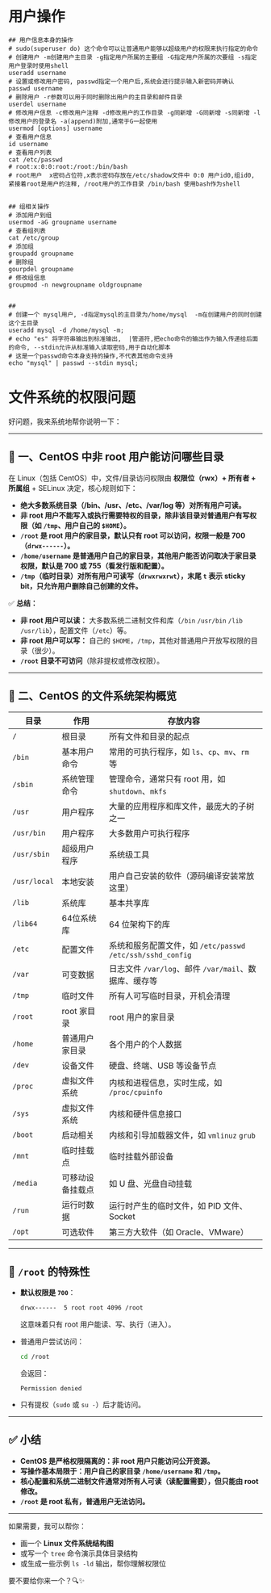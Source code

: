 # 用户操作

```shell
## 用户信息本身的操作
# sudo(superuser do) 这个命令可以让普通用户能够以超级用户的权限来执行指定的命令
# 创建用户 -m创建用户主目录 -g指定用户所属的主要组 -G指定用户所属的次要组 -s指定用户登录时使用shell
useradd username
# 设置或修改用户密码, passwd指定一个用户后,系统会进行提示输入新密码并确认
passwd username
# 删除用户 -r参数可以用于同时删除出用户的主目录和邮件目录
userdel username
# 修改用户信息 -c修改用户注释 -d修改用户的工作目录 -g同新增 -G同新增 -s同新增 -l修改用户的登录名 -a(append)附加,通常于G一起使用
usermod [options] username
# 查看用户信息
id username
# 查看用户列表
cat /etc/passwd
# root:x:0:0:root:/root:/bin/bash
# root用户  x密码占位符,x表示密码存放在/etc/shadow文件中 0:0 用户id0,组id0, 紧接着root是用户的注释, /root用户的工作目录 /bin/bash 使用bash作为shell


## 组相关操作
# 添加用户到组
usermod -aG groupname username
# 查看组列表
cat /etc/group
# 添加组
groupadd groupname
# 删除组
gourpdel groupname
# 修改组信息
groupmod -n newgroupname oldgroupname


## 
# 创建一个 mysql用户, -d指定mysql的主目录为/home/mysql  -m在创建用户的同时创建这个主目录
useradd mysql -d /home/mysql -m;
# echo "es" 将字符串输出到标准输出,  |管道符,把echo命令的输出作为输入传递给后面的命令, --stdin允许从标准输入读取密码,用于自动化脚本
# 这是一个passwd命令本身支持的操作,不代表其他命令支持
echo "mysql" | passwd --stdin mysql;
```



# 文件系统的权限问题



好问题，我来系统地帮你说明一下：

------

## 🎯 **一、CentOS 中非 root 用户能访问哪些目录**

在 Linux（包括 CentOS）中，文件/目录访问权限由 **权限位（rwx）+ 所有者 + 所属组** + SELinux 决定，核心规则如下：

- **绝大多数系统目录（/bin、/usr、/etc、/var/log 等）对所有用户可读。**
- **非 root 用户不能写入或执行需要特权的目录，除非该目录对普通用户有写权限（如 `/tmp`、用户自己的 `$HOME`）。**
- **`/root` 是 root 用户的家目录，默认只有 root 可以访问，权限一般是 700（`drwx------`）。**
- **`/home/username` 是普通用户自己的家目录，其他用户能否访问取决于家目录权限，默认是 700 或 755（看发行版和配置）。**
- **`/tmp`（临时目录）对所有用户可读写（`drwxrwxrwt`），末尾 `t` 表示 sticky bit，只允许用户删除自己创建的文件。**

✅ **总结：**

- **非 root 用户可以读：** 大多数系统二进制文件和库（`/bin` `/usr/bin` `/lib` `/usr/lib`），配置文件（`/etc`）等。
- **非 root 用户可以写：** 自己的 `$HOME`，`/tmp`，其他对普通用户开放写权限的目录（很少）。
- **`/root` 目录不可访问**（除非提权或修改权限）。

------

## 📂 **二、CentOS 的文件系统架构概览**

| 目录         | 作用             | 存放内容                                                    |
| ------------ | ---------------- | ----------------------------------------------------------- |
| `/`          | 根目录           | 所有文件和目录的起点                                        |
| `/bin`       | 基本用户命令     | 常用的可执行程序，如 `ls`、`cp`、`mv`、`rm` 等              |
| `/sbin`      | 系统管理命令     | 管理命令，通常只有 root 用，如 `shutdown`、`mkfs`           |
| `/usr`       | 用户程序         | 大量的应用程序和库文件，最庞大的子树之一                    |
| `/usr/bin`   | 用户程序         | 大多数用户可执行程序                                        |
| `/usr/sbin`  | 超级用户程序     | 系统级工具                                                  |
| `/usr/local` | 本地安装         | 用户自己安装的软件（源码编译安装常放这里）                  |
| `/lib`       | 系统库           | 基本共享库                                                  |
| `/lib64`     | 64位系统库       | 64 位架构下的库                                             |
| `/etc`       | 配置文件         | 系统和服务配置文件，如 `/etc/passwd` `/etc/ssh/sshd_config` |
| `/var`       | 可变数据         | 日志文件 `/var/log`、邮件 `/var/mail`、数据库、缓存等       |
| `/tmp`       | 临时文件         | 所有人可写临时目录，开机会清理                              |
| `/root`      | root 家目录      | root 用户的家目录                                           |
| `/home`      | 普通用户家目录   | 各个用户的个人数据                                          |
| `/dev`       | 设备文件         | 硬盘、终端、USB 等设备节点                                  |
| `/proc`      | 虚拟文件系统     | 内核和进程信息，实时生成，如 `/proc/cpuinfo`                |
| `/sys`       | 虚拟文件系统     | 内核和硬件信息接口                                          |
| `/boot`      | 启动相关         | 内核和引导加载器文件，如 `vmlinuz` `grub`                   |
| `/mnt`       | 临时挂载点       | 临时挂载外部设备                                            |
| `/media`     | 可移动设备挂载点 | 如 U 盘、光盘自动挂载                                       |
| `/run`       | 运行时数据       | 运行时产生的临时文件，如 PID 文件、Socket                   |
| `/opt`       | 可选软件         | 第三方大软件（如 Oracle、VMware）                           |

------

## 🚫 **`/root` 的特殊性**

- **默认权限是 `700`**：

  ```bash
  drwx------  5 root root 4096 /root
  ```

  这意味着只有 root 用户能读、写、执行（进入）。

- 普通用户尝试访问：

  ```bash
  cd /root
  ```

  会返回：

  ```
  Permission denied
  ```

- 只有提权（`sudo` 或 `su -`）后才能访问。

------

## ✅ **小结**

- **CentOS 是严格权限隔离的：非 root 用户只能访问公开资源。**
- **写操作基本局限于：用户自己的家目录 `/home/username` 和 `/tmp`。**
- **核心配置和系统二进制文件通常对所有人可读（读配置需要），但只能由 root 修改。**
- **`/root` 是 root 私有，普通用户无法访问。**

------

如果需要，我可以帮你：

- 画一个 **Linux 文件系统结构图**
- 或写一个 `tree` 命令演示具体目录结构
- 或生成一些示例 `ls -ld` 输出，帮你理解权限位

要不要给你来一个？🔍✨